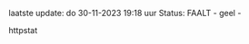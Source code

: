 laatste update: 
do 30-11-2023 19:18   uur 
Status: FAALT - geel - 
<div class="service Y">httpstat</div>